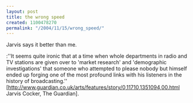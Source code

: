 ```yaml
---
layout: post
title: the wrong speed
created: 1100478270
permalink: "/2004/11/15/wrong_speed/"
---
```

Jarvis says it better than me.

:''It seems quite ironic that at a time when whole departments in radio and TV stations are given over to 'market research' and 'demographic investigations' that someone who attempted to please nobody but himself ended up forging one of the most profound links with his listeners in the history of broadcasting.'' [http://www.guardian.co.uk/arts/features/story/0,11710,1351094,00.html Jarvis Cocker, The Guardian].
<!--break-->
